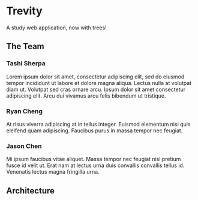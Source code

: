 # Trevity
A study web application, now with trees!

## The Team
### Tashi Sherpa
Lorem ipsum dolor sit amet, consectetur adipiscing elit, sed do eiusmod tempor incididunt ut labore et dolore magna aliqua. Lectus nulla at volutpat diam ut. Volutpat sed cras ornare arcu. Ipsum dolor sit amet consectetur adipiscing elit. Arcu dui vivamus arcu felis bibendum ut tristique.
### Ryan Cheng
At risus viverra adipiscing at in tellus integer. Euismod elementum nisi quis eleifend quam adipiscing. Faucibus purus in massa tempor nec feugiat.
### Jason Chen
Mi ipsum faucibus vitae aliquet. Massa tempor nec feugiat nisl pretium fusce id velit ut. Erat nam at lectus urna duis convallis convallis tellus id. Venenatis lectus magna fringilla urna.

## Architecture

